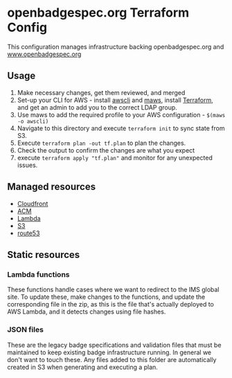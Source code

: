 # openbadgespec.org Terraform Config

This configuration manages infrastructure backing openbadgespec.org and www.openbadgespec.org

## Usage

1. Make necessary changes, get them reviewed, and merged
2. Set-up your CLI for AWS - install [awscli](https://pypi.org/project/awscli/) and  [maws](https://pypi.org/project/mozilla-aws-cli-mozilla/), install [Terraform](https://learn.hashicorp.com/terraform/getting-started/install), and get an admin to add you to the correct LDAP group.
3. Use maws to add the required profile to your AWS configuration - `$(maws -o awscli)`
4. Navigate to this directory and execute `terraform init` to sync state from S3.
5. Execute `terraform plan -out tf.plan` to plan the changes.
6. Check the output to confirm the changes are what you expect
7. execute `terraform apply "tf.plan"` and monitor for any unexpected issues.

## Managed resources

* [Cloudfront](./cloudfront.tf)
* [ACM](./acm.tf)
* [Lambda](./lambda.tf)
* [S3](./s3.tf)
* [route53](./route53.tf)

## Static resources

### Lambda functions

These functions handle cases where we want to redirect to the IMS global site. To update these, make changes to the functions, and update the corresponding file in the zip, as this is the file that's actually deployed to AWS Lambda, and it detects changes using file hashes.

### JSON files

These are the legacy badge specifications and validation files that must be maintained to keep existing badge infrastructure running. In general we don't want to touch these. Any files added to this folder are automatically created in S3 when generating and executing a plan.
